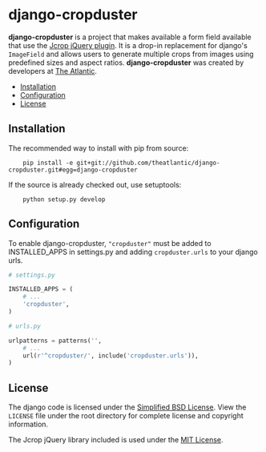 django-cropduster
=================

**django-cropduster** is a project that makes available a form field available that
use the [Jcrop jQuery plugin](https://github.com/tapmodo/Jcrop). It is a drop-in
replacement for django's `ImageField` and allows users to generate multiple crops
from images using predefined sizes and aspect ratios. **django-cropduster** was created by developers at [The Atlantic](http://www.theatlantic.com/).

* [Installation](#installation)
* [Configuration](#configuration)
* [License](#license)

Installation
------------

The recommended way to install with pip from source:

        pip install -e git+git://github.com/theatlantic/django-cropduster.git#egg=django-cropduster

If the source is already checked out, use setuptools:

        python setup.py develop

Configuration
-------------

To enable django-cropduster, `"cropduster"` must be added to INSTALLED_APPS in
settings.py and adding `cropduster.urls` to your django urls.

```python
# settings.py

INSTALLED_APPS = (
    # ...
    'cropduster',
)

# urls.py

urlpatterns = patterns('',
    # ...
    url(r'^cropduster/', include('cropduster.urls')),
)
```

License
-------
The django code is licensed under the
[Simplified BSD License](http://opensource.org/licenses/BSD-2-Clause). View
the `LICENSE` file under the root directory for complete license and copyright
information.

The Jcrop jQuery library included is used under the
[MIT License](https://github.com/tapmodo/Jcrop/blob/master/MIT-LICENSE.txt).
